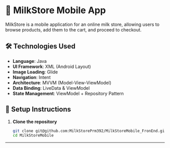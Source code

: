 # 📱 MilkStore Mobile App

MilkStore is a mobile application for an online milk store, allowing users to browse products, add them to the cart, and proceed to checkout.

## 🛠 Technologies Used
- **Language**: Java
- **UI Framework**: XML (Android Layout)
- **Image Loading**: Glide
- **Navigation**: Intent
- **Architecture**: MVVM (Model-View-ViewModel)
- **Data Binding**: LiveData & ViewModel
- **State Management**: ViewModel + Repository Pattern


## 🚀 Setup Instructions
1. **Clone the repository**
   ```sh
   git clone git@github.com:MilkStorePrm392/MilkStoreMobile_FronEnd.git
   cd MilkStoreMobile

   
---

